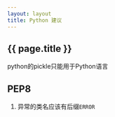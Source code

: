 ```yaml
---
layout: layout
title: Python 建议
---
```


## {{ page.title }}
 
python的pickle只能用于Python语言

## PEP8
1. 异常的类名应该有后缀```ERROR```
